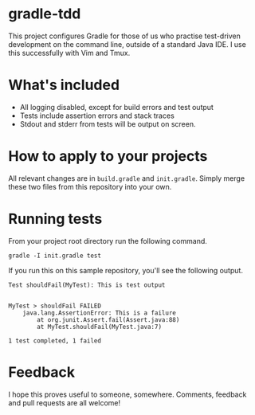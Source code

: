 # gradle-tdd
This project configures Gradle for those of us who practise test-driven development on the command line, outside of a standard Java IDE. I use this successfully with Vim and Tmux.

# What's included

  * All logging disabled, except for build errors and test output
  * Tests include assertion errors and stack traces
  * Stdout and stderr from tests will be output on screen.

# How to apply to your projects

All relevant changes are in `build.gradle` and `init.gradle`. Simply merge these two files from this repository into your own.

# Running tests

From your project root directory run the following command.

    gradle -I init.gradle test
    
If you run this on this sample repository, you'll see the following output.

```
Test shouldFail(MyTest): This is test output


MyTest > shouldFail FAILED
    java.lang.AssertionError: This is a failure
        at org.junit.Assert.fail(Assert.java:88)
        at MyTest.shouldFail(MyTest.java:7)

1 test completed, 1 failed
```

# Feedback

I hope this proves useful to someone, somewhere. Comments, feedback and pull requests are all welcome!
